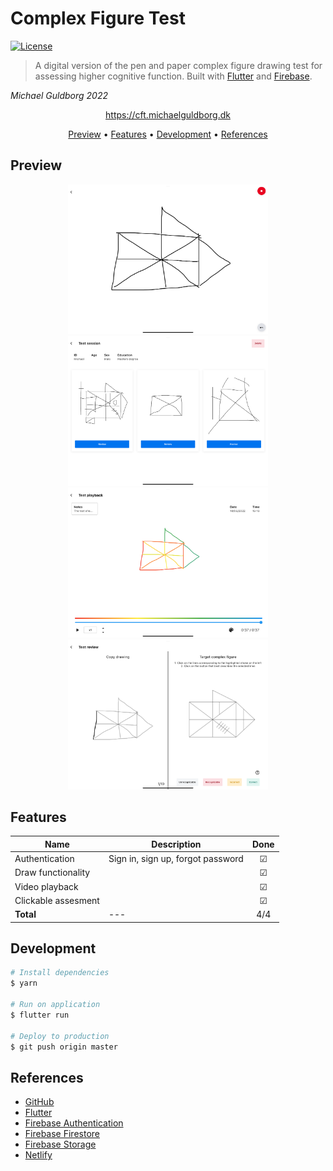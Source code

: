 # Complex Figure Test

[![License](http://img.shields.io/:license-mit-blue.svg?style=flat-square)](http://badges.mit-license.org)

> A digital version of the pen and paper complex figure drawing test for assessing higher cognitive function.
Built with [Flutter](https://flutter.dev) and [Firebase](https://firebase.com).


*Michael Guldborg 2022*

<p align="center">
	<a href="https://cft.michaelguldborg.dk">
		https://cft.michaelguldborg.dk
	</a>
</p>

<p align="center">
	<a href="#Preview">Preview</a> •
	<a href="#Features">Features</a> •
	<a href="#Development">Development</a> •
	<a href="#References">References</a>
</p>

## Preview

<p align="center">
	<img src="screenshots/screenshot_1.png" width="320">
	<img src="screenshots/screenshot_2.png" width="320">
	<img src="screenshots/screenshot_3.png" width="320">
	<img src="screenshots/screenshot_4.png" width="320">
</p>


## Features

| Name                | Description | Done |
|---------------------| --- | :---: |
| Authentication      | Sign in, sign up, forgot password  | &#9745; |
| Draw functionality  |  | &#9745; |
| Video playback      |  | &#9745; |
| Clickable assesment |  | &#9745; |
| <b>Total</b>        | --- | 4/4

## Development

```bash
# Install dependencies
$ yarn

# Run on application
$ flutter run

# Deploy to production
$ git push origin master
```


## References
- [GitHub](https://github.com/)
- [Flutter](https://www.flutter.dev/)
- [Firebase Authentication](https://firebase.google.com/docs/auth/)
- [Firebase Firestore](https://firebase.google.com/docs/firestore)
- [Firebase Storage](https://firebase.google.com/docs/storage)
- [Netlify](https://www.netlify.com/)

